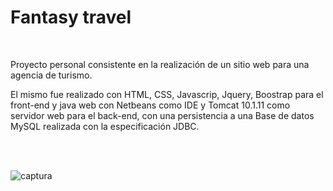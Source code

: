 # Fantasy travel

<br>

Proyecto personal consistente en la realización de un sitio web para una agencia de turismo. 

El mismo fue realizado con HTML, CSS, Javascrip, Jquery, Boostrap para el front-end y java web con Netbeans como IDE y Tomcat 10.1.11 como servidor web 
para el back-end, con una persistencia a una Base de datos MySQL realizada con la especificación JDBC.

 <br><br>

![captura](https://github.com/Marl8/Fantasy-travel-java/assets/116129705/11f202ee-96f5-49c8-b873-81090b139ddf)
